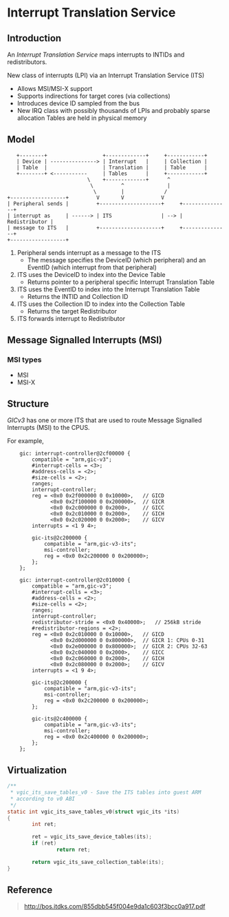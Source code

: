 # Interrupt Translation Service

## Introduction

An *Interrupt Translation Service* maps interrupts to INTIDs and
redistributors.

New class of interrupts (LPI) via an Interrupt Translation Service (ITS)
* Allows MSI/MSI-X support
* Supports indirections for target cores (via collections)
* Introduces device ID sampled from the bus
* New IRQ class with possibly thousands of LPIs and probably sparse
  allocation Tables are held in physical memory

## Model

```
   +--------+                  +-------------+     +------------+
   | Device | ---------------> | Interrupt   |     | Collection |
   | Table  |                  | Translation |     | Table      |
   +--------+ <-----------     | Tables      |     +------------+
                          \    +-------------+      ^
                           \         ^              |
                            \        |             /
+------------------+         V       V            V
| Peripheral sends |         +--------------------+     +---------------+
| interrupt as     | ------> | ITS                | --> | Redistributor |
| message to ITS   |         +--------------------+     +---------------+
+------------------+
```

1. Peripheral sends interrupt as a message to the ITS
   - The message specifies the DeviceID (which peripheral) and
     an EventID (which interrupt from that peripheral)
2. ITS uses the DeviceID to index into the Device Table
   - Returns pointer to a peripheral specific Interrupt Translation Table
3. ITS uses the EventID to index into the Interrupt Translation Table
   - Returns the INTID and Collection ID
4. ITS uses the Collection ID to index into the Collection Table
   - Returns the target Redistributor
5. ITS forwards interrupt to Redistributor

## Message Signalled Interrupts (MSI)

### MSI types

* MSI
* MSI-X

## Structure

*GICv3* has one or more ITS that are used to route Message Signalled
Interrupts (MSI) to the CPUS.

For example,

```
	gic: interrupt-controller@2cf00000 {
		compatible = "arm,gic-v3";
		#interrupt-cells = <3>;
		#address-cells = <2>;
		#size-cells = <2>;
		ranges;
		interrupt-controller;
		reg = <0x0 0x2f000000 0 0x10000>,	// GICD
		      <0x0 0x2f100000 0 0x200000>,	// GICR
		      <0x0 0x2c000000 0 0x2000>,	// GICC
		      <0x0 0x2c010000 0 0x2000>,	// GICH
		      <0x0 0x2c020000 0 0x2000>;	// GICV
		interrupts = <1 9 4>;

		gic-its@2c200000 {
			compatible = "arm,gic-v3-its";
			msi-controller;
			reg = <0x0 0x2c200000 0 0x200000>;
		};
	};

	gic: interrupt-controller@2c010000 {
		compatible = "arm,gic-v3";
		#interrupt-cells = <3>;
		#address-cells = <2>;
		#size-cells = <2>;
		ranges;
		interrupt-controller;
		redistributor-stride = <0x0 0x40000>;	// 256kB stride
		#redistributor-regions = <2>;
		reg = <0x0 0x2c010000 0 0x10000>,	// GICD
		      <0x0 0x2d000000 0 0x800000>,	// GICR 1: CPUs 0-31
		      <0x0 0x2e000000 0 0x800000>;	// GICR 2: CPUs 32-63
		      <0x0 0x2c040000 0 0x2000>,	// GICC
		      <0x0 0x2c060000 0 0x2000>,	// GICH
		      <0x0 0x2c080000 0 0x2000>;	// GICV
		interrupts = <1 9 4>;

		gic-its@2c200000 {
			compatible = "arm,gic-v3-its";
			msi-controller;
			reg = <0x0 0x2c200000 0 0x200000>;
		};

		gic-its@2c400000 {
			compatible = "arm,gic-v3-its";
			msi-controller;
			reg = <0x0 0x2c400000 0 0x200000>;
		};
	};
```

## Virtualization

```c
/**
 * vgic_its_save_tables_v0 - Save the ITS tables into guest ARM
 * according to v0 ABI
 */
static int vgic_its_save_tables_v0(struct vgic_its *its)
{
        int ret;

        ret = vgic_its_save_device_tables(its);
        if (ret)
                return ret;

        return vgic_its_save_collection_table(its);
}
```

## Reference

> http://bos.itdks.com/855dbb545f004e9da1c603f3bcc0a917.pdf